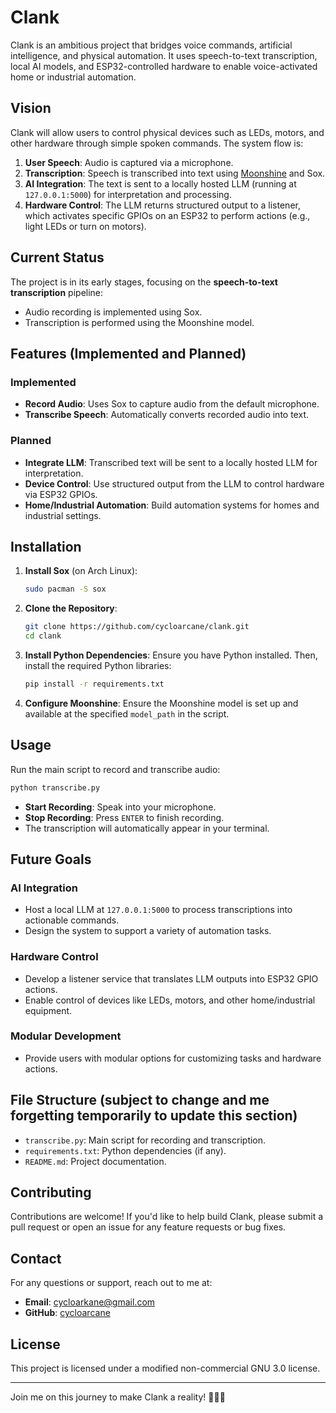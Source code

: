 
# Clank

Clank is an ambitious project that bridges voice commands, artificial intelligence, and physical automation. It uses speech-to-text transcription, local AI models, and ESP32-controlled hardware to enable voice-activated home or industrial automation.

## Vision

Clank will allow users to control physical devices such as LEDs, motors, and other hardware through simple spoken commands. The system flow is:

1. **User Speech**: Audio is captured via a microphone.
2. **Transcription**: Speech is transcribed into text using [Moonshine](https://github.com) and Sox.
3. **AI Integration**: The text is sent to a locally hosted LLM (running at `127.0.0.1:5000`) for interpretation and processing.
4. **Hardware Control**: The LLM returns structured output to a listener, which activates specific GPIOs on an ESP32 to perform actions (e.g., light LEDs or turn on motors).

## Current Status

The project is in its early stages, focusing on the **speech-to-text transcription** pipeline:

- Audio recording is implemented using Sox.
- Transcription is performed using the Moonshine model.

## Features (Implemented and Planned)

### Implemented
- **Record Audio**: Uses Sox to capture audio from the default microphone.
- **Transcribe Speech**: Automatically converts recorded audio into text.

### Planned
- **Integrate LLM**: Transcribed text will be sent to a locally hosted LLM for interpretation.
- **Device Control**: Use structured output from the LLM to control hardware via ESP32 GPIOs.
- **Home/Industrial Automation**: Build automation systems for homes and industrial settings.

## Installation

1. **Install Sox** (on Arch Linux):
   ```bash
   sudo pacman -S sox
   ```

2. **Clone the Repository**:
   ```bash
   git clone https://github.com/cycloarcane/clank.git
   cd clank
   ```

3. **Install Python Dependencies**:
   Ensure you have Python installed. Then, install the required Python libraries:
   ```bash
   pip install -r requirements.txt
   ```

4. **Configure Moonshine**:
   Ensure the Moonshine model is set up and available at the specified `model_path` in the script.

## Usage

Run the main script to record and transcribe audio:

```bash
python transcribe.py
```

- **Start Recording**: Speak into your microphone.
- **Stop Recording**: Press `ENTER` to finish recording.
- The transcription will automatically appear in your terminal.

## Future Goals

### AI Integration
- Host a local LLM at `127.0.0.1:5000` to process transcriptions into actionable commands.
- Design the system to support a variety of automation tasks.

### Hardware Control
- Develop a listener service that translates LLM outputs into ESP32 GPIO actions.
- Enable control of devices like LEDs, motors, and other home/industrial equipment.

### Modular Development
- Provide users with modular options for customizing tasks and hardware actions.

## File Structure (subject to change and me forgetting temporarily to update this section)

- `transcribe.py`: Main script for recording and transcription.
- `requirements.txt`: Python dependencies (if any).
- `README.md`: Project documentation.

## Contributing

Contributions are welcome! If you'd like to help build Clank, please submit a pull request or open an issue for any feature requests or bug fixes.

## Contact

For any questions or support, reach out to me at:

- **Email**: cycloarkane@gmail.com
- **GitHub**: [cycloarcane](https://github.com/cycloarcane)

## License

This project is licensed under a modified non-commercial GNU 3.0 license.

---

Join me on this journey to make Clank a reality! 🎤🤖💡
